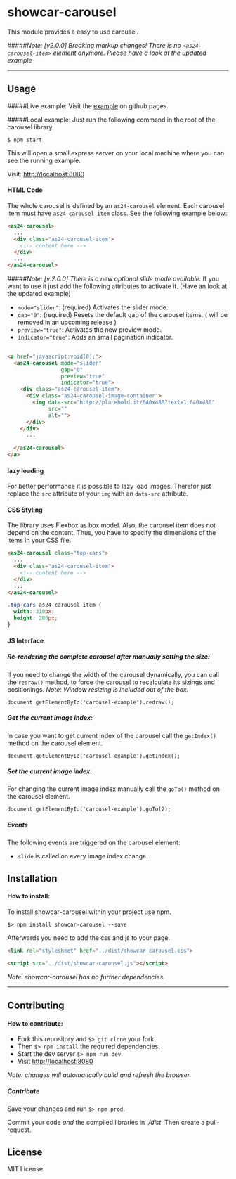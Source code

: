 # showcar-carousel

This module provides a easy to use carousel.

#####*Note: [v2.0.0] Breaking markup changes! There is no `<as24-carousel-item>` element anymore. Please have a look at the updated example*

***

## Usage

#####Live example:
Visit the [example](https://autoscout24.github.io/showcar-carousel/) on github pages.


#####Local example:
Just run the following command in the root of the carousel library.

```
$ npm start
```
This will open a small express server on your local machine where you can see the running example.

Visit: [http://localhost:8080](http://localhost:8080)



#### HTML Code

The whole carousel is defined by an `as24-carousel` element. 
Each carousel item must have `as24-carousel-item` class.
See the following example below:

```html
<as24-carousel>
  ...
  <div class="as24-carousel-item">
    <!-- content here -->
  </div>
  ...
</as24-carousel>
```

#####*Note: [v.2.0.0] There is a new optional slide mode available.*
If you want to use it just add the following attributes to activate it. (Have an look at the updated example)
 
 - `mode="slider"`: (required) Activates the slider mode.
 - `gap="0"`: (required) Resets the default gap of the carousel items. ( will be removed in an upcoming release )
 - `preview="true"`: Activates the new preview mode.
 - `indicator="true"`: Adds an small pagination indicator. 

```html
  
<a href="javascript:void(0);">
  <as24-carousel mode="slider"
                 gap="0"
                 preview="true"
                 indicator="true">
    <div class="as24-carousel-item">
      <div class="as24-carousel-image-container">
        <img data-src="http://placehold.it/640x480?text=1,640x480"
             src=""
             alt="">
      </div>
    </div>
      ...
    
  </as24-carousel>
</a>

```




#### lazy loading
 For better performance it is possible to lazy load images.
 Therefor just replace the `src` attribute of your `img` with an `data-src` attribute.

#### CSS Styling

The library uses Flexbox as box model. Also, the carousel item does not depend on the content. Thus, you have to specify the dimensions of the items in your CSS file.

```html
<as24-carousel class="top-cars">
  ...
  <div class="as24-carousel-item">
    <!-- content here -->
  </div>
  ...
</as24-carousel>
```

```css
.top-cars as24-carousel-item {
  width: 310px;
  height: 280px;
}
```

#### JS Interface

##### Re-rendering the complete carousel after manually setting the size:
If you need to change the width of the carousel dynamically, you can call the ``redraw()`` method, to force the carousel to recalculate its sizings and positionings.
*Note: Window resizing is included out of the box.*

```
document.getElementById('carousel-example').redraw();
```

##### Get the current image index:
In case you want to get current index of the carousel call the ``getIndex()`` method on the carousel element.

```
document.getElementById('carousel-example').getIndex();
```

##### Set the current image index:
For changing the current image index manually call the ``goTo()`` method on the carousel element.

```
document.getElementById('carousel-example').goTo(2);
```

##### Events

The following events are triggered on the carousel element:

- `slide` is called on every image index change.  


## Installation

#### How to install:

To install showcar-carousel within your project use npm.

```
$> npm install showcar-carousel --save
```

Afterwards you need to add the css and js to your page.

```html
<link rel="stylesheet" href="../dist/showcar-carousel.css">
```

```html
<script src="../dist/showcar-carousel.js"></script>
```

*Note: showcar-carousel has no further dependencies.*

***

## Contributing

#### How to contribute:

  * Fork this repository and `$> git clone` your fork. 
  * Then `$> npm install` the required dependencies.
  * Start the dev server `$> npm run dev`.
  * Visit [http://localhost:8080](http://localhost:8080)

*Note: changes will automatically build and refresh the browser.*

##### Contribute

  Save your changes and run `$> npm prod`.

  Commit your code _and_ the compiled libraries in _./dist_. Then create a pull-request.

## License

MIT License
